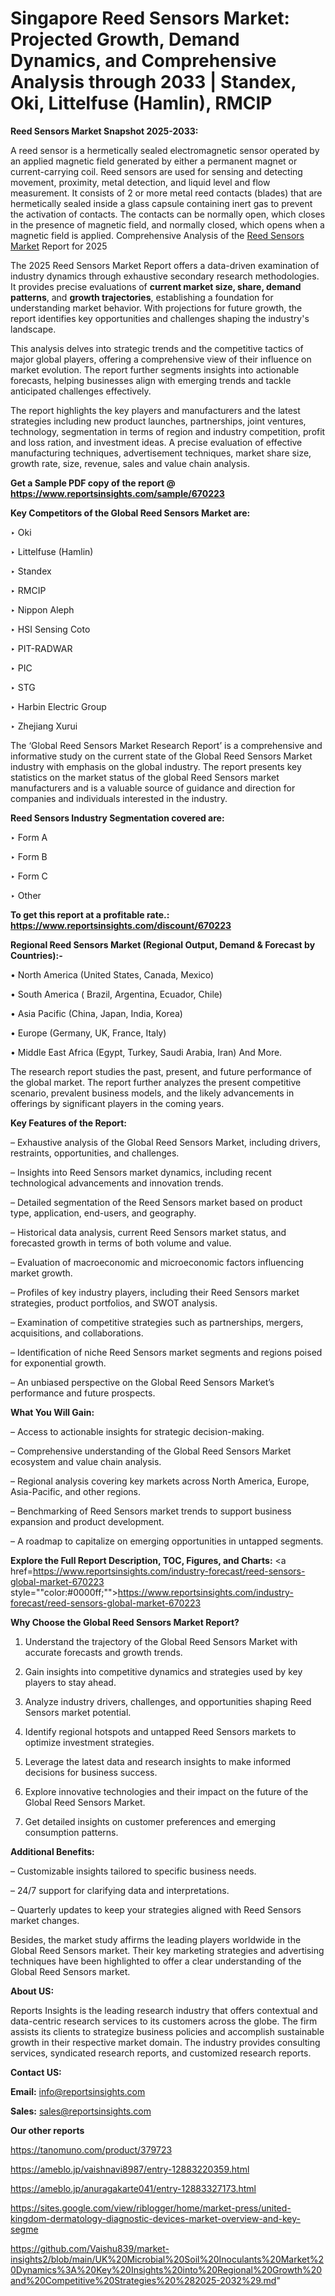 # Singapore Reed Sensors Market: Projected Growth, Demand Dynamics, and Comprehensive Analysis through 2033 | Standex, Oki, Littelfuse (Hamlin), RMCIP

<strong>Reed Sensors Market Snapshot 2025-2033:</strong>

A reed sensor is a hermetically sealed electromagnetic sensor operated by an applied magnetic field generated by either a permanent magnet or current-carrying coil. Reed sensors are used for sensing and detecting movement, proximity, metal detection, and liquid level and flow measurement. It consists of 2 or more metal reed contacts (blades) that are hermetically sealed inside a glass capsule containing inert gas to prevent the activation of contacts. The contacts can be normally open, which closes in the presence of magnetic field, and normally closed, which opens when a magnetic field is applied. Comprehensive Analysis of the <a href=https://www.reportsinsights.com/sample/670223>Reed Sensors Market</a> Report for 2025

The 2025 Reed Sensors Market Report offers a data-driven examination of industry dynamics through exhaustive secondary research methodologies. It provides precise evaluations of <strong>current market size, share, demand patterns</strong>, and <strong>growth trajectories</strong>, establishing a foundation for understanding market behavior. With projections for future growth, the report identifies key opportunities and challenges shaping the industry's landscape.

This analysis delves into strategic trends and the competitive tactics of major global players, offering a comprehensive view of their influence on market evolution. The report further segments insights into actionable forecasts, helping businesses align with emerging trends and tackle anticipated challenges effectively.

The report highlights the key players and manufacturers and the latest strategies including new product launches, partnerships, joint ventures, technology, segmentation in terms of region and industry competition, profit and loss ration, and investment ideas. A precise evaluation of effective manufacturing techniques, advertisement techniques, market share size, growth rate, size, revenue, sales and value chain analysis.

<strong>Get a Sample PDF copy of the report @ <a href=https://www.reportsinsights.com/sample/670223 style=color:#0000ff;>https://www.reportsinsights.com/sample/670223</a></strong>

<strong>Key Competitors of the Global Reed Sensors Market are:</strong>

‣ Oki

‣ Littelfuse (Hamlin)

‣ Standex

‣ RMCIP

‣ Nippon Aleph

‣ HSI Sensing Coto

‣ PIT-RADWAR

‣ PIC

‣ STG

‣ Harbin Electric Group

‣ Zhejiang Xurui

The ‘Global Reed Sensors Market Research Report’ is a comprehensive and informative study on the current state of the Global Reed Sensors Market industry with emphasis on the global industry. The report presents key statistics on the market status of the global Reed Sensors market manufacturers and is a valuable source of guidance and direction for companies and individuals interested in the industry.

<strong>Reed Sensors Industry Segmentation covered are:</strong>

‣ Form A

‣ Form B

‣ Form C

‣ Other

<strong>To get this report at a profitable rate.: <a href=https://www.reportsinsights.com/discount/670223 style=color:#0000ff;>https://www.reportsinsights.com/discount/670223</a></strong>

<strong>Regional Reed Sensors Market (Regional Output, Demand &amp; Forecast by Countries):-</strong>

• North America (United States, Canada, Mexico)

• South America ( Brazil, Argentina, Ecuador, Chile)

• Asia Pacific (China, Japan, India, Korea)

• Europe (Germany, UK, France, Italy)

• Middle East Africa (Egypt, Turkey, Saudi Arabia, Iran) And More.

The research report studies the past, present, and future performance of the global market. The report further analyzes the present competitive scenario, prevalent business models, and the likely advancements in offerings by significant players in the coming years.

<strong>Key Features of the Report:</strong>

– Exhaustive analysis of the Global Reed Sensors Market, including drivers, restraints, opportunities, and challenges.

– Insights into Reed Sensors market dynamics, including recent technological advancements and innovation trends.

– Detailed segmentation of the Reed Sensors market based on product type, application, end-users, and geography.

– Historical data analysis, current Reed Sensors market status, and forecasted growth in terms of both volume and value.

– Evaluation of macroeconomic and microeconomic factors influencing market growth.

– Profiles of key industry players, including their Reed Sensors market strategies, product portfolios, and SWOT analysis.

– Examination of competitive strategies such as partnerships, mergers, acquisitions, and collaborations.

– Identification of niche Reed Sensors market segments and regions poised for exponential growth.

– An unbiased perspective on the Global Reed Sensors Market’s performance and future prospects.

<strong>What You Will Gain:</strong>

– Access to actionable insights for strategic decision-making.

– Comprehensive understanding of the Global Reed Sensors Market ecosystem and value chain analysis.

– Regional analysis covering key markets across North America, Europe, Asia-Pacific, and other regions.

– Benchmarking of Reed Sensors market trends to support business expansion and product development.

– A roadmap to capitalize on emerging opportunities in untapped segments.

<strong>Explore the Full Report Description, TOC, Figures, and Charts:</strong>
<a href=https://www.reportsinsights.com/industry-forecast/reed-sensors-global-market-670223 style=""color:#0000ff;"">https://www.reportsinsights.com/industry-forecast/reed-sensors-global-market-670223</a>

<strong>Why Choose the Global Reed Sensors Market Report?</strong>

1. Understand the trajectory of the Global Reed Sensors Market with accurate forecasts and growth trends.

2. Gain insights into competitive dynamics and strategies used by key players to stay ahead.

3. Analyze industry drivers, challenges, and opportunities shaping Reed Sensors market potential.

4. Identify regional hotspots and untapped Reed Sensors markets to optimize investment strategies.

5. Leverage the latest data and research insights to make informed decisions for business success.

6. Explore innovative technologies and their impact on the future of the Global Reed Sensors Market.

7. Get detailed insights on customer preferences and emerging consumption patterns.

<strong>Additional Benefits:</strong>

– Customizable insights tailored to specific business needs.

– 24/7 support for clarifying data and interpretations.

– Quarterly updates to keep your strategies aligned with Reed Sensors market changes.

Besides, the market study affirms the leading players worldwide in the Global Reed Sensors market. Their key marketing strategies and advertising techniques have been highlighted to offer a clear understanding of the Global Reed Sensors market.

<strong><strong>About US</strong>:</strong>

Reports Insights is the leading research industry that offers contextual and data-centric research services to its customers across the globe. The firm assists its clients to strategize business policies and accomplish sustainable growth in their respective market domain. The industry provides consulting services, syndicated research reports, and customized research reports.

<strong>Contact US:</strong>

<p class=><b>Email:</b> <a href=mailto:info@reportsinsights.com>info@reportsinsights.com</a></p>
<p class=><b>Sales:</b> <a href=mailto:sales@reportsinsights.com>sales@reportsinsights.com</a></p>

<strong>Our other reports</strong>

<a href=https://tanomuno.com/product/379723>https://tanomuno.com/product/379723</a>

<a href=https://ameblo.jp/vaishnavi8987/entry-12883220359.html>https://ameblo.jp/vaishnavi8987/entry-12883220359.html</a>

<a href=https://ameblo.jp/anuragakarte041/entry-12883327173.html>https://ameblo.jp/anuragakarte041/entry-12883327173.html</a>

<a href=https://sites.google.com/view/riblogger/home/market-press/united-kingdom-dermatology-diagnostic-devices-market-overview-and-key-segme>https://sites.google.com/view/riblogger/home/market-press/united-kingdom-dermatology-diagnostic-devices-market-overview-and-key-segme</a>

<a href=https://github.com/Vaishu839/market-insights2/blob/main/UK%20Microbial%20Soil%20Inoculants%20Market%20Dynamics%3A%20Key%20Insights%20into%20Regional%20Growth%20and%20Competitive%20Strategies%20%282025-2032%29.md>https://github.com/Vaishu839/market-insights2/blob/main/UK%20Microbial%20Soil%20Inoculants%20Market%20Dynamics%3A%20Key%20Insights%20into%20Regional%20Growth%20and%20Competitive%20Strategies%20%282025-2032%29.md</a>"
